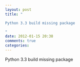 ```yaml
---
layout: post
title: "

Python 3.3 build missing package

"
date: 2012-01-15 20:38
comments: true
categories: 
---
```



Python 3.3 build missing package


